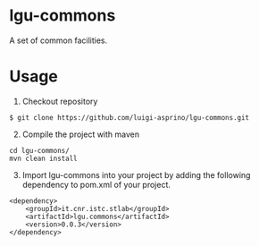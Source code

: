 # lgu-commons
A set of common facilities.

# Usage 
1. Checkout repository
```
$ git clone https://github.com/luigi-asprino/lgu-commons.git
```
2. Compile the project with maven
```
cd lgu-commons/
mvn clean install
```
3. Import lgu-commons into your project by adding the following dependency to pom.xml of your project.
```
<dependency>
	<groupId>it.cnr.istc.stlab</groupId>
	<artifactId>lgu.commons</artifactId>
	<version>0.0.3</version>
</dependency>
```
